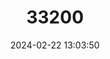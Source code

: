 ---
title: "33200"
category: "Cratoxylum arborescens"
draft: false
date: 2024-02-22 13:03:50
languages:
  Indonesian: ["Geronggang"]
---